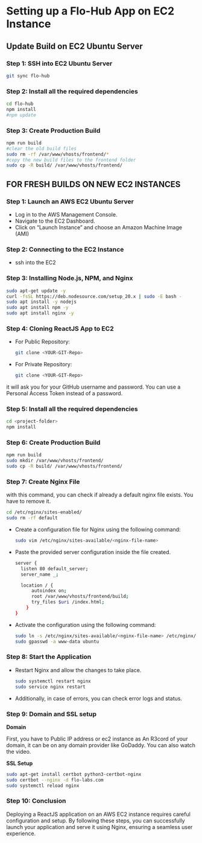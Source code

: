 # Setting up a Flo-Hub App on EC2 Instance


## Update Build on EC2 Ubuntu Server

### Step 1: SSH into EC2 Ubuntu Server
  ```bash
  git sync flo-hub
  ```
### Step 2: Install all the required dependencies
  ```bash
  cd flo-hub
  npm install
  #npm update
  ```
### Step 3: Create Production Build
  ```bash
  npm run build
  #clear the old build files
  sudo rm -rf /var/www/vhosts/frontend/*
  #copy the new build files to the frontend folder
  sudo cp -R build/ /var/www/vhosts/frontend/
  ```

## FOR FRESH BUILDS ON NEW EC2 INSTANCES

### Step 1: Launch an AWS EC2 Ubuntu Server

- Log in to the AWS Management Console.
- Navigate to the EC2 Dashboard.
- Click on “Launch Instance” and choose an Amazon Machine Image (AMI)

### Step 2: Connecting to the EC2 Instance

- ssh into the EC2

### Step 3: Installing Node.js, NPM, and Nginx

```bash
sudo apt-get update -y
curl -fsSL https://deb.nodesource.com/setup_20.x | sudo -E bash -
sudo apt install -y nodejs
sudo apt install npm -y
sudo apt install nginx -y
```
### Step 4: Cloning ReactJS App to EC2

- For Public Repository:
  ```bash
  git clone <YOUR-GIT-Repo>
  ```
- For Private Repository:
  ```bash
  git clone <YOUR-GIT-Repo>
  ```

it will ask you for your GitHub username and password. You can use a Personal Access Token instead of a password.  

### Step 5: Install all the required dependencies
  ```bash
  cd <project-folder>
  npm install
  ```
### Step 6: Create Production Build
  ```bash
  npm run build
  sudo mkdir /var/www/vhosts/frontend/
  sudo cp -R build/ /var/www/vhosts/frontend/
  ```
### Step 7: Create Nginx File
with this command, you can check if already a default nginx file exists. You have to remove it.


```bash
cd /etc/nginx/sites-enabled/
sudo rm -rf default
```

- Create a configuration file for Nginx using the following command:
  ```bash
  sudo vim /etc/nginx/sites-available/<nginx-file-name>
  ```

- Paste the provided server configuration inside the file created.

  ```bash
  server {
    listen 80 default_server;
    server_name _;

    location / {
        autoindex on;
        root /var/www/vhosts/frontend/build;
        try_files $uri /index.html;
      }
  }
  ```
  
- Activate the configuration using the following command:

  ```bash
  sudo ln -s /etc/nginx/sites-available/<nginx-file-name> /etc/nginx/sites-enabled/
  sudo gpasswd -a www-data ubuntu 
  ```
### Step 8: Start the Application
- Restart Nginx and allow the changes to take place.
  ```bash
  sudo systemctl restart nginx
  sudo service nginx restart
  ```
- Additionally, in case of errors, you can check error logs and status.
### Step 9: Domain and SSL setup
**Domain**

First, you have to Public IP address or ec2 instance as An R3cord of your domain, it can be on any domain provider like GoDaddy. You can also watch the video.

**SSL Setup**

  ```bash
  sudo apt-get install certbot python3-certbot-nginx
  sudo certbot --nginx -d flo-labs.com
  sudo systemctl reload nginx
  ```
### Step 10: Conclusion
Deploying a ReactJS application on an AWS EC2 instance requires careful configuration and setup. By following these steps, you can successfully launch your application and serve it using Nginx, ensuring a seamless user experience.
